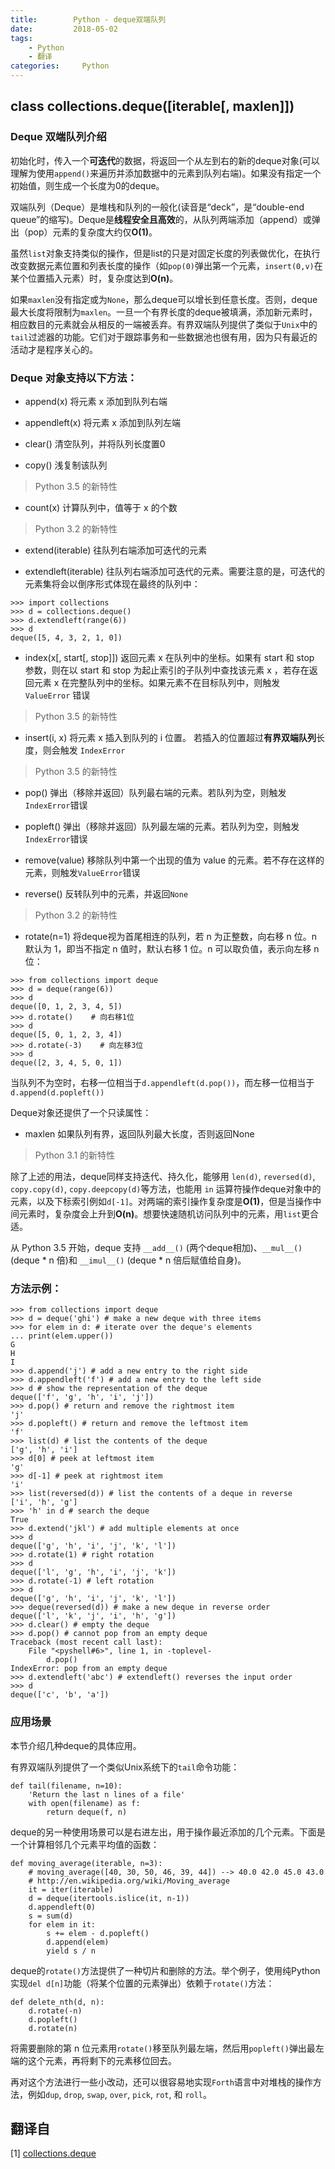 ```yaml
---
title:        Python - deque双端队列
date:         2018-05-02
tags:
    - Python
    - 翻译
categories:     Python
---
```


## class collections.deque([iterable[, maxlen]])

### Deque 双端队列介绍

初始化时，传入一个**可迭代**的数据，将返回一个从左到右的新的deque对象(可以理解为使用`append()`来遍历并添加数据中的元素到队列右端)。如果没有指定一个初始值，则生成一个长度为0的deque。

双端队列（Deque）是堆栈和队列的一般化(读音是“deck”，是“double-end queue”的缩写)。Deque是**线程安全且高效**的，从队列两端添加（append）或弹出（pop）元素的复杂度大约仅**O(1)**。

虽然`list`对象支持类似的操作，但是list的只是对固定长度的列表做优化，在执行改变数据元素位置和列表长度的操作（如`pop(0)`弹出第一个元素，`insert(0,v)`在某个位置插入元素）时，复杂度达到**O(n)**。

如果`maxlen`没有指定或为`None`，那么deque可以增长到任意长度。否则，deque最大长度将限制为`maxlen`。一旦一个有界长度的deque被填满，添加新元素时，相应数目的元素就会从相反的一端被丢弃。有界双端队列提供了类似于`Unix`中的`tail`过滤器的功能。它们对于跟踪事务和一些数据池也很有用，因为只有最近的活动才是程序关心的。

<!--more-->

### Deque 对象支持以下方法：

- append(x)
将元素 x 添加到队列右端

- appendleft(x)
将元素 x 添加到队列左端

- clear()
清空队列，并将队列长度置0

- copy()
浅复制该队列
>Python 3.5 的新特性

- count(x)
计算队列中，值等于 x 的个数
>Python 3.2 的新特性

- extend(iterable)
往队列右端添加可迭代的元素

- extendleft(iterable)
往队列右端添加可迭代的元素。需要注意的是，可迭代的元素集将会以倒序形式体现在最终的队列中：
 ```
 >>> import collections
 >>> d = collections.deque()  
 >>> d.extendleft(range(6))  
 >>> d
 deque([5, 4, 3, 2, 1, 0])
 ```

- index(x[, start[, stop]])
返回元素 x 在队列中的坐标。如果有 start 和 stop 参数，则在以 start 和 stop 为起止索引的子队列中查找该元素 x ，若存在返回元素 x 在完整队列中的坐标。如果元素不在目标队列中，则触发 `ValueError` 错误
>Python 3.5 的新特性

- insert(i, x)
将元素 x 插入到队列的 i 位置。
若插入的位置超过**有界双端队列**长度，则会触发 `IndexError`
>Python 3.5 的新特性

- pop()
弹出（移除并返回）队列最右端的元素。若队列为空，则触发`IndexError`错误

- popleft()
弹出（移除并返回）队列最左端的元素。若队列为空，则触发`IndexError`错误

- remove(value)
移除队列中第一个出现的值为 value 的元素。若不存在这样的元素，则触发`ValueError`错误

- reverse()
反转队列中的元素，并返回`None`
>Python 3.2 的新特性

- rotate(n=1)
将deque视为首尾相连的队列，若 n 为正整数，向右移 n 位。n 默认为 1，即当不指定 n 值时，默认右移 1 位。n 可以取负值，表示向左移 n 位：
 ```
 >>> from collections import deque
 >>> d = deque(range(6))
 >>> d
 deque([0, 1, 2, 3, 4, 5])
 >>> d.rotate()    # 向右移1位
 >>> d
 deque([5, 0, 1, 2, 3, 4])
 >>> d.rotate(-3)    # 向左移3位
 >>> d
 deque([2, 3, 4, 5, 0, 1])
 ``` 
当队列不为空时，右移一位相当于`d.appendleft(d.pop())`，而左移一位相当于`d.append(d.popleft())`

Deque对象还提供了一个只读属性：
- maxlen
如果队列有界，返回队列最大长度，否则返回None
>Python 3.1 的新特性

除了上述的用法，deque同样支持迭代、持久化，能够用 `len(d)`, `reversed(d)`, `copy.copy(d)`, `copy.deepcopy(d)`等方法，也能用 `in` 运算符操作deque对象中的元素，以及下标索引例如`d[-1]`。对两端的索引操作复杂度是**O(1)**，但是当操作中间元素时，复杂度会上升到**O(n)**。想要快速随机访问队列中的元素，用`list`更合适。

从 Python 3.5 开始，deque 支持 `__add__()` (两个deque相加)、`__mul__()` (deque * n 倍)和 `__imul__()` (deque * n 倍后赋值给自身)。

### 方法示例：

```
>>> from collections import deque
>>> d = deque('ghi') # make a new deque with three items
>>> for elem in d: # iterate over the deque's elements
... print(elem.upper())
G
H
I
>>> d.append('j') # add a new entry to the right side
>>> d.appendleft('f') # add a new entry to the left side
>>> d # show the representation of the deque
deque(['f', 'g', 'h', 'i', 'j'])
>>> d.pop() # return and remove the rightmost item
'j'
>>> d.popleft() # return and remove the leftmost item
'f'
>>> list(d) # list the contents of the deque
['g', 'h', 'i']
>>> d[0] # peek at leftmost item
'g'
>>> d[-1] # peek at rightmost item
'i'
>>> list(reversed(d)) # list the contents of a deque in reverse
['i', 'h', 'g']
>>> 'h' in d # search the deque
True
>>> d.extend('jkl') # add multiple elements at once
>>> d
deque(['g', 'h', 'i', 'j', 'k', 'l'])
>>> d.rotate(1) # right rotation
>>> d
deque(['l', 'g', 'h', 'i', 'j', 'k'])
>>> d.rotate(-1) # left rotation
>>> d
deque(['g', 'h', 'i', 'j', 'k', 'l'])
>>> deque(reversed(d)) # make a new deque in reverse order
deque(['l', 'k', 'j', 'i', 'h', 'g'])
>>> d.clear() # empty the deque
>>> d.pop() # cannot pop from an empty deque
Traceback (most recent call last):
    File "<pyshell#6>", line 1, in -toplevel-
        d.pop()
IndexError: pop from an empty deque
>>> d.extendleft('abc') # extendleft() reverses the input order
>>> d
deque(['c', 'b', 'a'])
```

### 应用场景

本节介绍几种deque的具体应用。

有界双端队列提供了一个类似Unix系统下的`tail`命令功能：
```
def tail(filename, n=10):
    'Return the last n lines of a file'
    with open(filename) as f:
        return deque(f, n)
```

deque的另一种使用场景可以是右进左出，用于操作最近添加的几个元素。下面是一个计算相邻几个元素平均值的函数：
```
def moving_average(iterable, n=3):
    # moving_average([40, 30, 50, 46, 39, 44]) --> 40.0 42.0 45.0 43.0
    # http://en.wikipedia.org/wiki/Moving_average
    it = iter(iterable)
    d = deque(itertools.islice(it, n-1))
    d.appendleft(0)
    s = sum(d)
    for elem in it:
        s += elem - d.popleft()
        d.append(elem)
        yield s / n
```

deque的`rotate()`方法提供了一种切片和删除的方法。举个例子，使用纯Python实现`del d[n]`功能（将某个位置的元素弹出）依赖于`rotate()`方法：
```
def delete_nth(d, n):
    d.rotate(-n)
    d.popleft()
    d.rotate(n)
```

将需要删除的第 n 位元素用`rotate()`移至队列最左端，然后用`popleft()`弹出最左端的这个元素，再将剩下的元素移位回去。

再对这个方法进行一些小改动，还可以很容易地实现`Forth`语言中对堆栈的操作方法，例如`dup`, `drop`, `swap`, `over`, `pick`, `rot`, 和 `roll`。

## 翻译自

[1] [collections.deque](https://docs.python.org/3/library/collections.html#deque-objects)